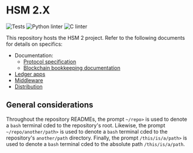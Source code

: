 # HSM 2.X

![Tests](https://github.com/rsksmart/rsk-powhsm/actions/workflows/run-tests.yml/badge.svg)
![Python linter](https://github.com/rsksmart/rsk-powhsm/actions/workflows/lint-python.yml/badge.svg)
![C linter](https://github.com/rsksmart/rsk-powhsm/actions/workflows/lint-c.yml/badge.svg)

This repository hosts the HSM 2 project. Refer to the following documents for details on specifics:

- Documentation:
  - [Protocol specification](./docs/protocol.md)
  - [Blockchain bookkeeping documentation](./docs/blockchain-bookkeeping.md)
- [Ledger apps](./ledger/README.md)
- [Middleware](./middleware/README.md)
- [Distribution](./dist/README.md)

## General considerations

Throughout the repository READMEs, the prompt `~/repo>` is used to denote a `bash` terminal cded to the repository's root. Likewise, the prompt `~/repo/another/path>` is used to denote a `bash` terminal cded to the repository's `another/path` directory. Finally, the prompt `/this/is/a/path>` is used to denote a `bash` terminal cded to the absolute path `/this/is/a/path`.
